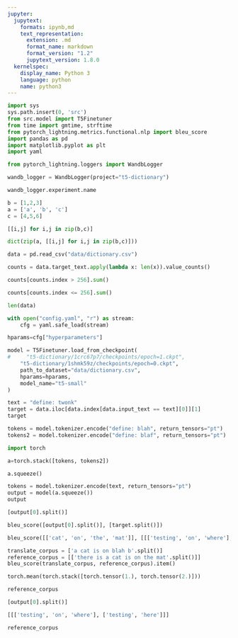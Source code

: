 ```yaml
---
jupyter:
  jupytext:
    formats: ipynb,md
    text_representation:
      extension: .md
      format_name: markdown
      format_version: "1.2"
      jupytext_version: 1.8.0
  kernelspec:
    display_name: Python 3
    language: python
    name: python3
---
```


```python
import sys
sys.path.insert(0, 'src')
from src.model import T5Finetuner
from time import gmtime, strftime
from pytorch_lightning.metrics.functional.nlp import bleu_score
import pandas as pd
import matplotlib.pyplot as plt
import yaml
```

```python
from pytorch_lightning.loggers import WandbLogger

wandb_logger = WandbLogger(project="t5-dictionary")
```

```python
wandb_logger.experiment.name
```

```python
b = [1,2,3]
a = ['a', 'b', 'c']
c = [4,5,6]
```

```python
[[i,j] for i,j in zip(b,c)]
```

```python
dict(zip(a, [[i,j] for i,j in zip(b,c)]))
```

```python
data = pd.read_csv("data/dictionary.csv")
```

```python
counts = data.target_text.apply(lambda x: len(x)).value_counts()
```

```python
counts[counts.index > 256].sum()
```

```python
counts[counts.index <= 256].sum()
```

```python
len(data)
```

```python
with open("config.yaml", "r") as stream:
    cfg = yaml.safe_load(stream)

hparams=cfg["hyperparameters"]
```

```python
model = T5Finetuner.load_from_checkpoint(
#     "t5-dictionary/1crc67p7/checkpoints/epoch=1.ckpt",
    "t5-dictionary/1shmk59z/checkpoints/epoch=0.ckpt",
    path_to_dataset="data/dictionary.csv",
    hparams=hparams,
    model_name="t5-small"
)

```

```python
text = "define: twonk"
target = data.iloc[data.index[data.input_text == text][0]][1]
target
```

```python
tokens = model.tokenizer.encode("define: blah", return_tensors="pt")
tokens2 = model.tokenizer.encode("define: blaf", return_tensors="pt")
```

```python
import torch
```

```python
a=torch.stack([tokens, tokens2])
```

```python
a.squeeze()
```

```python
tokens = model.tokenizer.encode(text, return_tensors="pt")
output = model(a.squeeze())
output
```

```python
[output[0].split()]
```

```python
bleu_score([output[0].split()], [target.split()])
```

```python
bleu_score([['cat', 'on', 'the', 'mat']], [[['testing', 'on', 'where'], ['testing', 'here']]])
```

```python
translate_corpus = ['a cat is on blah b'.split()]
reference_corpus = [['there is a cat is on the mat'.split()]]
bleu_score(translate_corpus, reference_corpus).item()
```

```python
torch.mean(torch.stack([torch.tensor(1.), torch.tensor(2.)]))
```

```python
reference_corpus
```

```python
[output[0].split()]
```

```python
[[['testing', 'on', 'where'], ['testing', 'here']]]
```

```python
reference_corpus
```

```python

```
